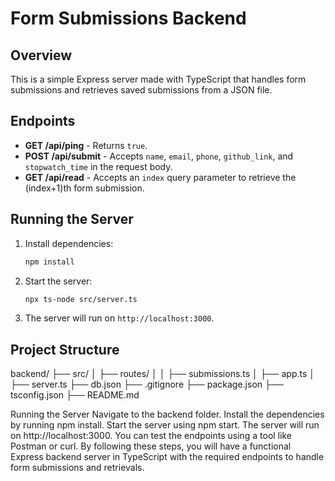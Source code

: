 ﻿# Form Submissions Backend

## Overview

This is a simple Express server made with TypeScript that handles form submissions and retrieves saved submissions from a JSON file.

## Endpoints

- **GET /api/ping** - Returns `true`.
- **POST /api/submit** - Accepts `name`, `email`, `phone`, `github_link`, and `stopwatch_time` in the request body.
- **GET /api/read** - Accepts an `index` query parameter to retrieve the (index+1)th form submission.

## Running the Server

1. Install dependencies:
    ```sh
    npm install
    ```

2. Start the server:
    ```sh
    npx ts-node src/server.ts
    ```

3. The server will run on `http://localhost:3000`.

## Project Structure

backend/
├── src/
│ ├── routes/
│ │ ├── submissions.ts
│ ├── app.ts
│ ├── server.ts
├── db.json
├── .gitignore
├── package.json
├── tsconfig.json
├── README.md


Running the Server
Navigate to the backend folder.
Install the dependencies by running npm install.
Start the server using npm start.
The server will run on http://localhost:3000. You can test the endpoints using a tool like Postman or curl.
By following these steps, you will have a functional Express backend server in TypeScript with the required endpoints to handle form submissions and retrievals.
